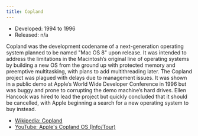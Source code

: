 ```yaml
---
title: Copland
---
```


- Developed: 1994 to 1996
- Released: n/a

Copland was the development codename of a next-generation operating system planned to be named "Mac OS 8" upon release. It was intended to address the limitations in the Macintosh’s original line of operating systems by building a new OS from the ground up with protected memory and preemptive multitasking, with plans to add multithreading later. The Copland project was plagued with delays due to management issues. It was shown in a public demo at Apple’s World Wide Developer Conference in 1996 but was buggy and prone to corrupting the demo machine’s hard drives. Ellen Hancock was hired to lead the project but quickly concluded that it should be cancelled, with Apple beginning a search for a new operating system to buy instead.

- [Wikipedia: Copland](<https://en.wikipedia.org/wiki/Copland_(operating_system)>)
- [YouTube: Apple's Copland OS (Info/Tour)](https://youtu.be/9VpTu5c8I_w)
